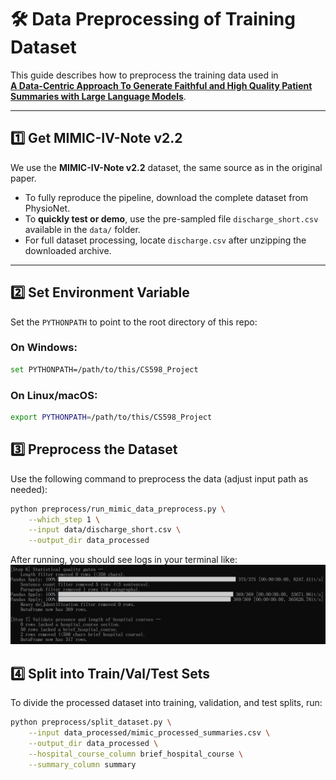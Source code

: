 # 🛠️ Data Preprocessing of Training Dataset

This guide describes how to preprocess the training data used in  
**[A Data-Centric Approach To Generate Faithful and High Quality Patient Summaries with Large Language Models](https://arxiv.org/abs/2402.15422)**.

---

## 1️⃣ Get MIMIC-IV-Note v2.2

We use the **MIMIC-IV-Note v2.2** dataset, the same source as in the original paper.

- To fully reproduce the pipeline, download the complete dataset from PhysioNet.
- To **quickly test or demo**, use the pre-sampled file `discharge_short.csv` available in the `data/` folder.
- For full dataset processing, locate `discharge.csv` after unzipping the downloaded archive.

---

## 2️⃣ Set Environment Variable

Set the `PYTHONPATH` to point to the root directory of this repo:

### On Windows:
```bash
set PYTHONPATH=/path/to/this/CS598_Project
```
### On Linux/macOS:
```bash
export PYTHONPATH=/path/to/this/CS598_Project
```

## 3️⃣ Preprocess the Dataset
Use the following command to preprocess the data (adjust input path as needed):
```bash
python preprocess/run_mimic_data_preprocess.py \
    --which_step 1 \
    --input data/discharge_short.csv \
    --output_dir data_processed
```
After running, you should see logs in your terminal like:
![alt text](image.png)

## 4️⃣ Split into Train/Val/Test Sets
To divide the processed dataset into training, validation, and test splits, run:

```bash
python preprocess/split_dataset.py \
    --input data_processed/mimic_processed_summaries.csv \
    --output_dir data_processed \
    --hospital_course_column brief_hospital_course \
    --summary_column summary
```